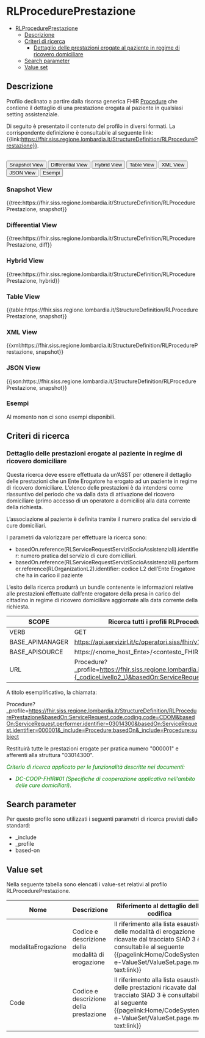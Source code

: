 # RLProcedurePrestazione

- [RLProcedurePrestazione](#rlprocedureprestazione)
  - [Descrizione](#descrizione)
  - [Criteri di ricerca](#criteri-di-ricerca)
    - [Dettaglio delle prestazioni erogate al paziente in regime di ricovero domiciliare](#dettaglio-delle-prestazioni-erogate-al-paziente-in-regime-di-ricovero-domiciliare)
  - [Search parameter](#search-parameter)
  - [Value set](#value-set)


## Descrizione
Profilo declinato a partire dalla risorsa generica FHIR [Procedure](http://hl7.org/fhir/R4/procedure.html) che contiene il dettaglio di una prestazione erogata al paziente in qualsiasi setting assistenziale.

Di seguito è presentato il contenuto del profilo in diversi formati. La corrispondente definizione è consultabile al seguente link: {{link:https://fhir.siss.regione.lombardia.it/StructureDefinition/RLProcedurePrestazione}}.

<br>
<div class="tab">
 <button class="tablinks active" onclick="openTab(event, 'Snapshot View')">Snapshot View</button>
  <button class="tablinks" onclick="openTab(event, 'Differential View')">Differential View</button>
  <button class="tablinks" onclick="openTab(event, 'Hybrid View')">Hybrid View</button>
 <button class="tablinks" onclick="openTab(event, 'Table View')">Table View</button>
 <button class="tablinks" onclick="openTab(event, 'XML View')">XML View</button>
  <button class="tablinks" onclick="openTab(event, 'JSON View')">JSON View</button>
  <button class="tablinks" onclick="openTab(event, 'Esempi')">Esempi</button>
</div>

<div id="Snapshot View" class="tabcontent" style="display:block">
  <h3>Snapshot View</h3>
{{tree:https://fhir.siss.regione.lombardia.it/StructureDefinition/RLProcedurePrestazione, snapshot}}
</div>

<div id="Differential View" class="tabcontent">
  <h3>Differential View</h3>
{{tree:https://fhir.siss.regione.lombardia.it/StructureDefinition/RLProcedurePrestazione, diff}}
</div>

<div id="Hybrid View" class="tabcontent">
  <h3>Hybrid View</h3>
{{tree:https://fhir.siss.regione.lombardia.it/StructureDefinition/RLProcedurePrestazione, hybrid}}
</div>

<div id="Table View" class="tabcontent">
  <h3>Table View</h3>
{{table:https://fhir.siss.regione.lombardia.it/StructureDefinition/RLProcedurePrestazione, snapshot}}
</div>

<div id="XML View" class="tabcontent">
  <h3>XML View</h3>
{{xml:https://fhir.siss.regione.lombardia.it/StructureDefinition/RLProcedurePrestazione, snapshot}}
</div>

<div id="JSON View" class="tabcontent">
  <h3>JSON View</h3>
{{json:https://fhir.siss.regione.lombardia.it/StructureDefinition/RLProcedurePrestazione, snapshot}}
</div>

<div id="Esempi" class="tabcontent">
  <h3>Esempi</h3>
  Al momento non ci sono esempi disponibili.
<br>
</div>

<!-- ===================================================FINE SEZIONE=================================================== -->

## Criteri di ricerca

###	Dettaglio delle prestazioni erogate al paziente in regime di ricovero domiciliare

Questa ricerca deve essere effettuata da un’ASST per ottenere il dettaglio delle prestazioni che un Ente Erogatore ha erogato ad un paziente in regime di ricovero domiciliare. L’elenco delle prestazioni è da intendersi come riassuntivo del periodo che va dalla data di attivazione del ricovero domiciliare (primo accesso di un operatore a domicilio) alla data corrente della richiesta. 

L’associazione al paziente è definita tramite il numero pratica del servizio di cure domiciliari.

I parametri da valorizzare per effettuare la ricerca sono:
-	basedOn.reference(RLServiceRequestServiziSocioAssistenziali).identifier: numero pratica del servizio di cure domiciliari.
-	basedOn.reference(RLServiceRequestServiziSocioAssistenziali).performer.reference(RLOrganizationL2).identifier: codice L2 dell’Ente Erogatore che ha in carico il paziente

L’esito della ricerca produrrà un bundle contenente le informazioni relative alle prestazioni effettuate dall’ente erogatore della presa in carico del cittadino in regime di ricovero domiciliare aggiornate alla data corrente della richiesta.

| SCOPE | Ricerca tutti i profili RLProcedurePrestazione che sono riferiti ad una pratica di erogazione di cure domiciliare (profilo RLServiceRequestServiziSocioAssistenziali) |
|---|---|
| VERB | GET |
| BASE_APIMANAGER | https://api.servizirl.it/c/operatori.siss/fhir/v1.0.0/npri |
| BASE_APISOURCE | https://\<nome_host_Ente\>/\<contesto_FHIR\>/\<codiceCudesL1\>/\<versione\>/erogazione-adi |
| URL | Procedure?_profile=https://fhir.siss.regione.lombardia.it/StructureDefinition/RLProcedurePrestazione&basedOn:ServiceRequest.code.coding.code=CDOM&basedOn:ServiceRequest.performer.identifier=\{_codiceLivello2_\}&basedOn:ServiceRequest.identifier=\{_numeroPratica_\}&_include=Procedure:basedOn&_include=Procedure:subject |

A titolo esemplificativo, la chiamata: 

  Procedure?_profile=https://fhir.siss.regione.lombardia.it/StructureDefinition/RLProcedurePrestazione&basedOn:ServiceRequest.code.coding.code=CDOM&basedOn:ServiceRequest.performer.identifier=03014300&basedOn:ServiceRequest.identifier=000001&_include=Procedure:basedOn&_include=Procedure:subject

Restituirà tutte le prestazioni erogate per pratica numero "000001" e afferenti alla struttura "03014300".

<em><font style="color:green">
_Criterio di ricerca applicato per le funzionalità descritte nei documenti:_
- _DC-COOP-FHIR#01 (Specifiche di cooperazione applicativa nell’ambito delle cure domiciliari)_</font></em>.


<!-- ===================================================FINE SEZIONE=================================================== -->

## Search parameter

Per questo profilo sono utilizzati i seguenti parametri di ricerca previsti dallo standard: 
- _include
- _profile
- based-on


<!-- ===================================================FINE SEZIONE=================================================== -->

## Value set

Nella seguente tabella sono elencati i value-set relativi al profilo RLProcedurePrestazione.

| Nome  | Descrizione  | Riferimento al dettaglio della codifica  |
|---|---|---|
| modalitaErogazione  | Codice e descrizione della modalità di erogazione  | Il riferimento alla lista esaustiva delle modalità di erogazione ricavate dal tracciato SIAD 3 è consultabile al seguente {{pagelink:Home/CodeSystem-e-ValueSet/ValueSet.page.md, text:link}}  |
| Code  | Codice e descrizione della prestazione  | Il riferimento alla lista esaustiva delle prestazioni ricavate dal tracciato SIAD 3 è consultabile al seguente {{pagelink:Home/CodeSystem-e-ValueSet/ValueSet.page.md, text:link}}  |
